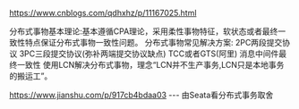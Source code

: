 https://www.cnblogs.com/qdhxhz/p/11167025.html

分布式事物基本理论:基本遵循CPA理论，采用柔性事物特征，软状态或者最终一致性特点保证分布式事物一致性问题。
分布式事物常见解决方案:
2PC两段提交协议
3PC三段提交协议(弥补两端提交协议缺点)
TCC或者GTS(阿里)
消息中间件最终一致性
使用LCN解决分布式事物，理念“LCN并不生产事务,LCN只是本地事务的搬运工”。


https://www.jianshu.com/p/917cb4bdaa03 --- 由Seata看分布式事务取舍